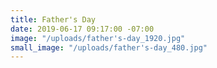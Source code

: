 ```yaml
---
title: Father's Day
date: 2019-06-17 09:17:00 -07:00
image: "/uploads/father's-day_1920.jpg"
small_image: "/uploads/father's-day_480.jpg"
---
```


